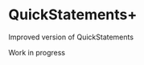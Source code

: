 QuickStatements+
============================

Improved version of QuickStatements

Work in progress

